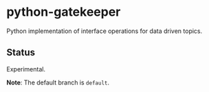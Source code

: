 # python-gatekeeper

Python implementation of interface operations for data driven topics.

## Status

Experimental.

**Note**: The default branch is `default`.
